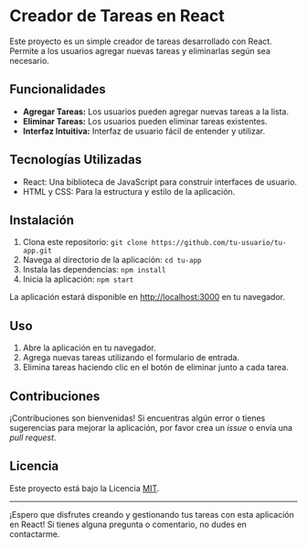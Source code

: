 # Creador de Tareas en React

Este proyecto es un simple creador de tareas desarrollado con React. Permite a los usuarios agregar nuevas tareas y eliminarlas según sea necesario.

## Funcionalidades

- **Agregar Tareas:** Los usuarios pueden agregar nuevas tareas a la lista.
- **Eliminar Tareas:** Los usuarios pueden eliminar tareas existentes.
- **Interfaz Intuitiva:** Interfaz de usuario fácil de entender y utilizar.

## Tecnologías Utilizadas

- React: Una biblioteca de JavaScript para construir interfaces de usuario.
- HTML y CSS: Para la estructura y estilo de la aplicación.

## Instalación

1. Clona este repositorio: `git clone https://github.com/tu-usuario/tu-app.git`
2. Navega al directorio de la aplicación: `cd tu-app`
3. Instala las dependencias: `npm install`
4. Inicia la aplicación: `npm start`

La aplicación estará disponible en [http://localhost:3000](http://localhost:3000) en tu navegador.

## Uso

1. Abre la aplicación en tu navegador.
2. Agrega nuevas tareas utilizando el formulario de entrada.
3. Elimina tareas haciendo clic en el botón de eliminar junto a cada tarea.

## Contribuciones

¡Contribuciones son bienvenidas! Si encuentras algún error o tienes sugerencias para mejorar la aplicación, por favor crea un *issue* o envía una *pull request*.

## Licencia

Este proyecto está bajo la Licencia [MIT](LICENSE).

---

¡Espero que disfrutes creando y gestionando tus tareas con esta aplicación en React! Si tienes alguna pregunta o comentario, no dudes en contactarme.
